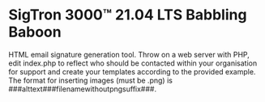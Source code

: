 # SigTron 3000™ 21.04 LTS Babbling Baboon

HTML email signature generation tool. Throw on a web server with PHP, edit index.php to reflect who should be contacted within your organisation for support and create your templates according to the provided example. The format for inserting images (must be .png) is ###alttext###filenamewithoutpngsuffix###.
